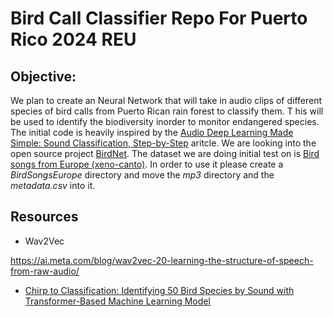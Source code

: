 # Bird Call Classifier Repo For Puerto Rico 2024 REU

## Objective:
We plan to create an Neural Network that will take in audio clips of different species of bird calls from Puerto Rican rain forest to classify them. T
his will be used to identify the biodiversity inorder to monitor endangered species. The initial code is heavily inspired by the [Audio Deep Learning Made Simple: Sound Classification, Step-by-Step](https://towardsdatascience.com/audio-deep-learning-made-simple-sound-classification-step-by-step-cebc936bbe5) aritcle. We are looking into the open source project [BirdNet](https://github.com/kahst/BirdNET-Analyzer). The dataset we are doing initial test on is [Bird songs from Europe (xeno-canto)](https://www.kaggle.com/datasets/monogenea/birdsongs-from-europe/data). In order to use it please create a *BirdSongsEurope* directory and move the *mp3* directory and the *metadata.csv* into it.

## Resources

- Wav2Vec

https://ai.meta.com/blog/wav2vec-20-learning-the-structure-of-speech-from-raw-audio/

- [Chirp to Classification: Identifying 50 Bird Species by Sound with Transformer-Based Machine Learning Model](https://medium.com/p/dfd46979847a)
